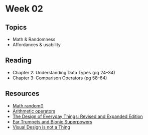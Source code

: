 # Week 02

## Topics

- Math & Randomness
- Affordances & usability


## Reading
- Chapter 2: Understanding Data Types (pg 24–34)
- Chapter 3: Comparison Operators (pg 58–64)

## Resources

- [Math.random()](https://developer.mozilla.org/en-US/docs/Web/JavaScript/Reference/Global_Objects/Math/random)
- [Arithmetic operators](https://developer.mozilla.org/en/docs/Web/JavaScript/Reference/Operators/Arithmetic_Operators) 
- [The Design of Everyday Things: Revised and Expanded Edition](https://www.amazon.ca/Design-Everyday-Things-Revised-Expanded/dp/0465050654)
- [Ear Trumpets and Bionic Superpowers](https://themanual.org/read/issues/2/karen-mcgrane/article)
- [Visual Design is not a Thing](https://themanual.org/read/issues/2/mark-boulton/article)